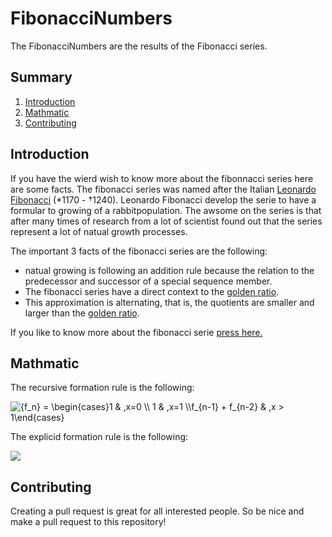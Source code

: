 # FibonacciNumbers

The FibonacciNumbers are the results of the Fibonacci series.

## Summary

1. [Introduction](#Introduction)
2. [Mathmatic](#Mathmatic)
3. [Contributing](#Contributing)

## Introduction

If you have the wierd wish to know more about the fibonnacci series here are some facts. The fibonacci series was named after the Italian [Leonardo Fibonacci](https://en.wikipedia.org/wiki/Fibonacci) (*1170 - †1240). Leonardo Fibonacci develop the serie to have a formular to growing of a rabbitpopulation. The awsome on the series is that after many times of research from a lot of scientist found out that the series represent a lot of natual growth processes. 

The important 3 facts of the fibonacci series are the following:
- natual growing is following an addition rule because the relation to the predecessor and successor of a special sequence member.
- The fibonacci series have a direct context to the [golden ratio](https://en.wikipedia.org/wiki/Golden_ratio). 
- This approximation is alternating, that is, the quotients are smaller and larger than the [golden ratio](https://en.wikipedia.org/wiki/Golden_ratio). 

If you like to know more about the fibonacci serie [press here.](https://en.wikipedia.org/wiki/Fibonacci_number)

## Mathmatic

The recursive formation rule is the following:

<img src="https://latex.codecogs.com/png.image?\dpi{110}&space;{f_n}&space;=&space;\begin{cases}1&space;&&space;,x=0&space;\\&space;1&space;&&space;,x=1&space;\\f_{n-1}&space;&plus;&space;f_{n-2}&space;&&space;,x&space;>&space;1\end{cases}" title="{f_n} = \begin{cases}1 & ,x=0 \\ 1 & ,x=1 \\f_{n-1} + f_{n-2} & ,x > 1\end{cases}" />

The explicid formation rule is the following:

<img src="https://latex.codecogs.com/png.image?\dpi{110}&space;{f_n}&space;=&space;\frac{1}{\sqrt{5}}\begin{bmatrix}{(\frac{1&plus;\sqrt{5}}{2})}^{n}&space;-&space;{(\frac{1-\sqrt{5}}{2})}^{n}&space;&space;\\\end{bmatrix}" />

## Contributing

Creating a pull request is great for all interested people. So be nice and make a pull request to this repository!
